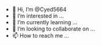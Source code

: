 - 👋 Hi, I’m @Cyed5664
- 👀 I’m interested in ...
- 🌱 I’m currently learning ...
- 💞️ I’m looking to collaborate on ...
- 📫 How to reach me ...

<!---
Cyed5664/Cyed5664 is a ✨ special ✨ repository because its `README.md` (this file) appears on your GitHub profile.
You can click the Preview link  go  take a look at your changes.
--->
